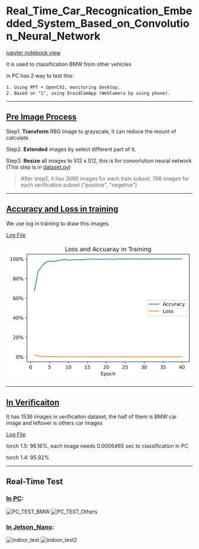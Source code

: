 # Real_Time_Car_Recognication_Embedded_System_Based_on_Convolution_Neural_Network

[jupyter notebook view](./test.ipynb)

it is used to classification BMW from other vehicles

in PC has 2 way to test this:
    
    1. Using PPT + OpenCV2, monitoring desktop.
    2. Based on "1", using DroidCamApp (WebCamera by using phone).


---

## [Pre Image Process](./packages/prepare.py)

Step1. **Transform** RBG image to grayscale, it can reduce the mount of calculate.

Step2. **Extended** images by select different part of it.

Step3. **Resize** all images to 512 x 512, this is for convorlution neural network (This step is in [dataset.py](./packages/dataset.py))


> After step2, it has 3060 images for each train subset, 768 images for each verification subset ("positive", "negetive")

----

## [Accuracy and Loss in training](./Loss_Acc_Visualization.py)

We use log in training to draw this images.

[Log File](./result/train.log)


![Acc_and_Loss](./images/Loss_and_Accuracy_in_Training.png)

---

## [In Verificaiton](./verificaiton.py)

It has 1536 images in verificaiton dataset, the half of them is BMW car image and leftover is others car images

[Log File](./result/verification.log)

torch 1.5: 96.16%, each image needs 0.0006465 sec to classification in PC

torch 1.4: 95.92%

---

## Real-Time Test
### [In PC](./Real-Time-test/PC.py):
![PC_TEST_BMW](./images/PC_TEST_BMW.png)
![PC_TEST_Others](./images/PC_TEST_Others.png)
### [In Jetson_Nano](./Real-Time-test/Jetson_Nano.py):
![indoor_test](./images/indoor_test.jpg)
![indoor_test2](./images/indoor_test2.jpg)